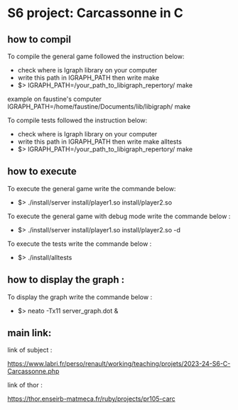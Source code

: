 # S6 project: Carcassonne in C

## how to compil

To compile the general game followed the instruction below:

 - check where is Igraph library on your computer
 - write this path in IGRAPH_PATH then write make
 - $> IGRAPH_PATH=/your_path_to_libigraph_repertory/ make
 
example on faustine's computer
IGRAPH_PATH=/home/faustine/Documents/lib/libigraph/ make

To compile tests followed the instruction below:

 - check where is Igraph library on your computer
 - write this path in IGRAPH_PATH then write make alltests
 - $> IGRAPH_PATH=/your_path_to_libigraph_repertory/ make

## how to execute

To execute the general game write the commande below:
 - $> ./install/server install/player1.so install/player2.so

To execute the general game with debug mode write the commande below :
 - $> ./install/server install/player1.so install/player2.so -d

To execute the tests write the commande below :
 - $> ./install/alltests

## how to display the graph :

To display the graph write the commande below :
 - $> neato -Tx11 server_graph.dot &

## main link:

link of subject :

https://www.labri.fr/perso/renault/working/teaching/projets/2023-24-S6-C-Carcassonne.php

link of thor :

https://thor.enseirb-matmeca.fr/ruby/projects/pr105-carc
